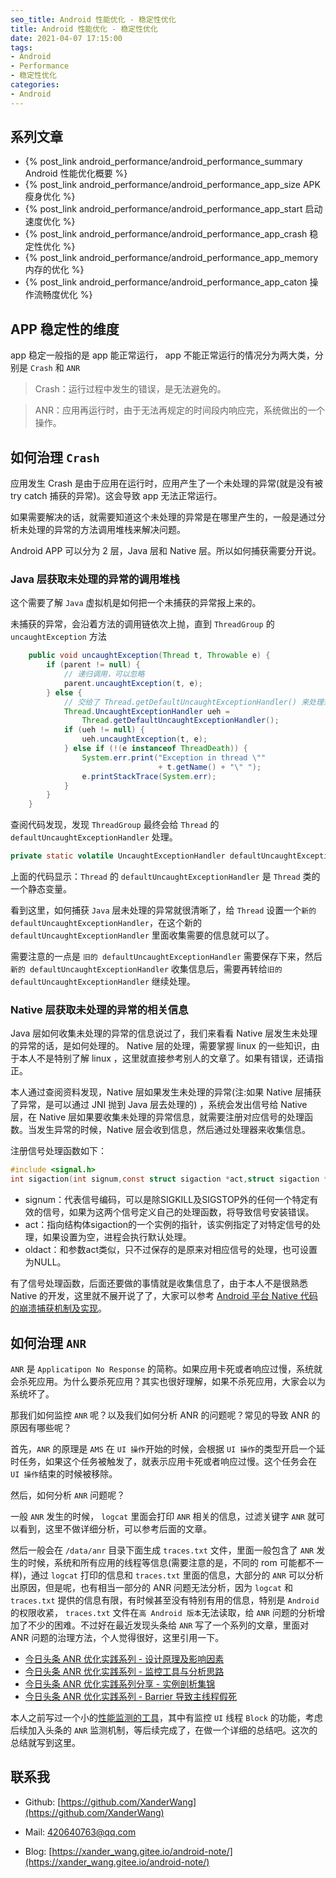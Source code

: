 ```yaml
---
seo_title: Android 性能优化 - 稳定性优化
title: Android 性能优化 - 稳定性优化
date: 2021-04-07 17:15:00
tags: 
- Android
- Performance
- 稳定性优化
categories: 
- Android
---
```


## 系列文章

- {% post_link android_performance/android_performance_summary Android 性能优化概要 %}
- {% post_link android_performance/android_performance_app_size APK 瘦身优化 %}
- {% post_link android_performance/android_performance_app_start 启动速度优化 %}
- {% post_link android_performance/android_performance_app_crash 稳定性优化 %}
- {% post_link android_performance/android_performance_app_memory 内存的优化 %}
- {% post_link android_performance/android_performance_app_caton 操作流畅度优化 %}

## APP 稳定性的维度

app 稳定一般指的是 app 能正常运行， app 不能正常运行的情况分为两大类，分别是 `Crash` 和 `ANR`

> Crash：运行过程中发生的错误，是无法避免的。

> ANR：应用再运行时，由于无法再规定的时间段内响应完，系统做出的一个操作。

## 如何治理 `Crash`

应用发生 Crash 是由于应用在运行时，应用产生了一个未处理的异常(就是没有被 try catch 捕获的异常)。这会导致 app 无法正常运行。

如果需要解决的话，就需要知道这个未处理的异常是在哪里产生的，一般是通过分析未处理的异常的方法调用堆栈来解决问题。

Android APP 可以分为 2 层，Java 层和 Native 层。所以如何捕获需要分开说。

### Java 层获取未处理的异常的调用堆栈

这个需要了解 `Java` 虚拟机是如何把一个未捕获的异常报上来的。

未捕获的异常，会沿着方法的调用链依次上抛，直到 `ThreadGroup` 的 `uncaughtException` 方法

```java
    public void uncaughtException(Thread t, Throwable e) {
        if (parent != null) {
            // 递归调用，可以忽略
            parent.uncaughtException(t, e); 
        } else {
            // 交给了 Thread.getDefaultUncaughtExceptionHandler() 来处理未捕获的异常
            Thread.UncaughtExceptionHandler ueh =
                Thread.getDefaultUncaughtExceptionHandler();
            if (ueh != null) {
                ueh.uncaughtException(t, e);
            } else if (!(e instanceof ThreadDeath)) {
                System.err.print("Exception in thread \""
                                 + t.getName() + "\" ");
                e.printStackTrace(System.err);
            }
        }
    }
```
查阅代码发现，发现 `ThreadGroup` 最终会给 `Thread` 的 `defaultUncaughtExceptionHandler` 处理。

```java
private static volatile UncaughtExceptionHandler defaultUncaughtExceptionHandler;
```

 上面的代码显示：`Thread` 的 `defaultUncaughtExceptionHandler` 是 `Thread` 类的一个静态变量。

看到这里，如何捕获 `Java` 层未处理的异常就很清晰了，给 `Thread` 设置一个`新的 defaultUncaughtExceptionHandler`，在这个新的` defaultUncaughtExceptionHandler` 里面收集需要的信息就可以了。

需要注意的一点是 `旧的 defaultUncaughtExceptionHandler` 需要保存下来，然后`新的 defaultUncaughtExceptionHandler` 收集信息后，需要再转给`旧的 defaultUncaughtExceptionHandler` 继续处理。

### Native 层获取未处理的异常的相关信息

Java 层如何收集未处理的异常的信息说过了，我们来看看 Native 层发生未处理的异常的话，是如何处理的。 Native 层的处理，需要掌握 linux 的一些知识，由于本人不是特别了解 linux ，这里就直接参考别人的文章了。如果有错误，还请指正。

本人通过查阅资料发现，Native 层如果发生未处理的异常(注:如果 Native 层捕获了异常，是可以通过 JNI 抛到 Java 层去处理的) ，系统会发出信号给 Native 层，在 Native 层如果要收集未处理的异常信息，就需要注册对应信号的处理函数。当发生异常的时候，Native 层会收到信息，然后通过处理器来收集信息。

注册信号处理函数如下：

```c
#include <signal.h> 
int sigaction(int signum,const struct sigaction *act,struct sigaction *oldact));
```

- signum：代表信号编码，可以是除SIGKILL及SIGSTOP外的任何一个特定有效的信号，如果为这两个信号定义自己的处理函数，将导致信号安装错误。
- act：指向结构体sigaction的一个实例的指针，该实例指定了对特定信号的处理，如果设置为空，进程会执行默认处理。
- oldact：和参数act类似，只不过保存的是原来对相应信号的处理，也可设置为NULL。

有了信号处理函数，后面还要做的事情就是收集信息了，由于本人不是很熟悉 Native 的开发，这里就不展开说了了，大家可以参考 [Android 平台 Native 代码的崩溃捕获机制及实现](https://www.cnblogs.com/mingfeng002/p/9118253.html)。

## 如何治理 `ANR`

`ANR` 是 `Applicatipon No Response` 的简称。如果应用卡死或者响应过慢，系统就会杀死应用。为什么要杀死应用？其实也很好理解，如果不杀死应用，大家会以为系统坏了。

那我们如何监控 `ANR` 呢？以及我们如何分析 ANR 的问题呢？常见的导致 ANR 的原因有哪些呢？

首先，`ANR` 的原理是 `AMS` 在 `UI 操作`开始的时候，会根据 `UI 操作`的类型开启一个延时任务，如果这个任务被触发了，就表示应用卡死或者响应过慢。这个任务会在 `UI 操作`结束的时候被移除。

然后，如何分析 `ANR` 问题呢？

一般 `ANR` 发生的时候， `logcat` 里面会打印 `ANR` 相关的信息，过滤关键字 `ANR` 就可以看到，这里不做详细分析，可以参考后面的文章。

然后一般会在 `/data/anr` 目录下面生成 `traces.txt` 文件，里面一般包含了 `ANR` 发生的时候，系统和所有应用的线程等信息(需要注意的是，不同的 rom 可能都不一样)，通过 `logcat` 打印的信息和 `traces.txt` 里面的信息，大部分的 `ANR` 可以分析出原因，但是呢，也有相当一部分的 ANR 问题无法分析，因为 `logcat` 和 `traces.txt` 提供的信息有限，有时候甚至没有特别有用的信息，特别是 `Android` 的权限收紧， `traces.txt` 文件在`高 Android 版本`无法读取，给 `ANR` 问题的分析增加了不少的困难。不过好在最近发现头条给 `ANR` 写了一个系列的文章，里面对 ANR 问题的治理方法，个人觉得很好，这里引用一下。

- [今日头条 ANR 优化实践系列 - 设计原理及影响因素](https://mp.weixin.qq.com/s/ApNSEWxQdM19QoCNijagtg)
- [今日头条 ANR 优化实践系列 - 监控工具与分析思路](https://mp.weixin.qq.com/s/_Z6GdGRVWq-_JXf5Fs6fsw)
- [今日头条 ANR 优化实践系列分享 - 实例剖析集锦](https://mp.weixin.qq.com/s/4-_SnG4dfjMnkrb3rhgUag)
- [今日头条 ANR 优化实践系列 - Barrier 导致主线程假死](https://mp.weixin.qq.com/s/OBYWrUBkWwV8o6ChSVaCvw)

本人之前写过一个小的[性能监测的工具](https://github.com/XanderWang/performance)，其中有监控 `UI` 线程 `Block` 的功能，考虑后续加入头条的 `ANR` 监测机制，等后续完成了，在做一个详细的总结吧。这次的总结就写到这里。

## 联系我

- Github: [https://github.com/XanderWang](https://github.com/XanderWang)

- Mail: <420640763@qq.com>

- Blog: [https://xander_wang.gitee.io/android-note/](https://xander_wang.gitee.io/android-note/)

